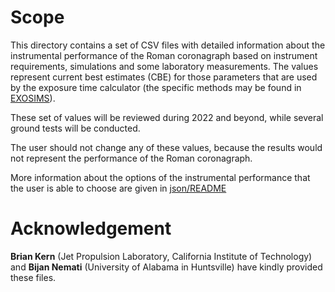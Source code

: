 # Scope

This directory contains a set of CSV files with detailed information about
    the instrumental performance of the Roman coronagraph based on instrument
    requirements, simulations and some laboratory measurements. The values
    represent current best estimates (CBE) for those parameters that are
    used by the exposure time calculator (the specific methods may be found in 
  [EXOSIMS](https://github.com/dsavransky/EXOSIMS)).

These set of values will be reviewed during 2022 and beyond, while several
  ground tests will be conducted. 

The user should not change any of these values, because the results would
not represent the performance of the Roman coronagraph. 

More information about the options of the instrumental performance that
  the user is able to choose are given in [json/README](../json/README.md)

# Acknowledgement

**Brian Kern** (Jet Propulsion Laboratory, California Institute of Technology)
and **Bijan Nemati** (University of Alabama in Huntsville) have
kindly provided these files.
